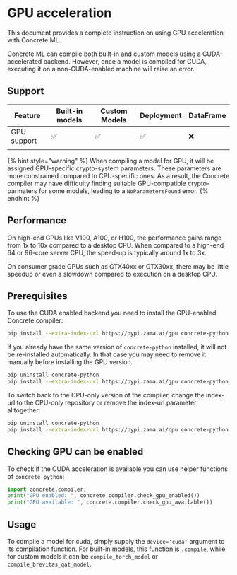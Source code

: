 # GPU acceleration

This document provides a complete instruction on using GPU acceleration with Concrete ML.

Concrete ML can compile both built-in and custom models using a CUDA-accelerated backend. However, once
a model is compiled for CUDA, executing it on a non-CUDA-enabled machine will raise an error.

## Support

| Feature     | Built-in models | Custom Models | Deployment | DataFrame |
| ----------- | --------------- | ------------- | ---------- | --------- |
| GPU support | ✅               | ✅             | ✅          | ❌         |
|             |                 |               |            |           |

{% hint style="warning" %}
When compiling a model for GPU, it will be assigned GPU-specific crypto-system parameters. These parameters are more constrained compared to CPU-specific ones.
As a result, the Concrete compiler may have difficulty finding suitable GPU-compatible crypto-parmaters for some models, leading to a `NoParametersFound` error.
{% endhint %}

## Performance

On high-end GPUs like V100, A100, or H100, the performance gains range from 1x to 10x compared to a desktop CPU. When compared to a high-end 64 or 96-core server CPU, the speed-up is typically around 1x to 3x.

On consumer grade GPUs such as GTX40xx or GTX30xx, there may be
little speedup or even a slowdown compared to execution
on a desktop CPU.

## Prerequisites

To use the CUDA enabled backend you need to install the GPU-enabled Concrete compiler:

```bash
pip install --extra-index-url https://pypi.zama.ai/gpu concrete-python
```

If you already have the same version of `concrete-python` installed, it will not be re-installed
automatically. In that case you may need to remove it manually before installing the GPU version.

```bash
pip uninstall concrete-python
pip install --extra-index-url https://pypi.zama.ai/gpu concrete-python
```

To switch back to the CPU-only version of the compiler, change the index-url to the
CPU-only repository or remove the index-url parameter alltogether:

```bash
pip uninstall concrete-python
pip install --extra-index-url https://pypi.zama.ai/cpu concrete-python
```

## Checking GPU can be enabled

To check if the CUDA acceleration is available you can use helper functions of `concrete-python`:

```python
import concrete.compiler; 
print("GPU enabled: ", concrete.compiler.check_gpu_enabled())
print("GPU available: ", concrete.compiler.check_gpu_available())
```

## Usage

To compile a model for cuda, simply supply the `device='cuda'` argument to its compilation function.
For built-in models, this function is `.compile`, while for custom models it can be
`compile_torch_model` or `compile_brevitas_qat_model`.
